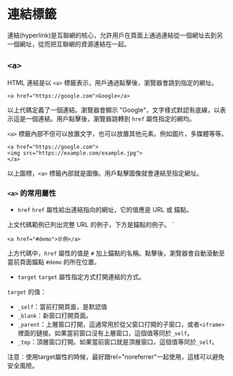 # 連結標籤

連結(hyperlink)是互聯網的核心，允許用戶在頁面上通過連結從一個網址去到另一個網址，從而把互聯網的資源連結在一起。

## `<a>`
HTML 連結是以 `<a>` 標籤表示，用戶通過點擊後，瀏覽器會跳到指定的網址。

```
<a href="https://google.com">Google</a>
```

以上代碼定義了一個連結。瀏覽器會顯示 "Google"，文字樣式默認有底線，以表示這是一個連結。用戶點擊後，瀏覽器跳轉到 `href` 屬性指定的網均。

`<a>` 標籤內部不但可以放置文字，也可以放置其他元素。例如圖片，多媒體等等。

```
<a href="https://google.com">
<img src="https://example.com/example.jpg">
</a>
```

以上圖標，`<a>` 標籤內部就是圖像。用戶點擊圖像就會連結至指定網址。

### `<a>` 的常用屬性
- `href`
`href` 屬性給出連結指向的網址，它的值應是 URL 或 錨點。

上文代碼範例已列出完整 URL 的例子，下方是錨點的例子。
`
```
<a href="#demo">示例</a>
```

上方代碼中，`href` 屬性的值是 `#` 加上錨點的名稱。點擊後，瀏覽器會自動滾動至當前頁面錨點 `#demo` 的所在位置。

- `target`
`target` 屬性指定方式打開連結的方式。

`target` 的值：
-   `_self`：當前打開頁面，是默認值
-   `_blank`：新窗口打開頁面。
- `_parent`：上層窗口打開，這通常用於從父窗口打開的子窗口，或者`<iframe>`裡面的鏈接。如果當前窗口沒有上層窗口，這個值等同於`_self`。
- `_top`：頂層窗口打開。如果當前窗口就是頂層窗口，這個值等同於`_self`。

注意：使用target屬性的時候，最好跟rel="noreferrer"一起使用，這樣可以避免安全風險。